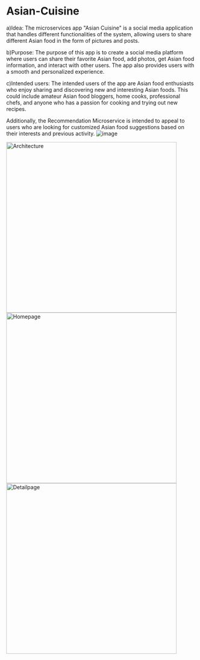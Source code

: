 # Asian-Cuisine
a)Idea: The microservices app "Asian Cuisine" is a social media application that handles different functionalities of the system, allowing users to share different Asian food in the form of pictures and posts.

b)Purpose: The purpose of this app is to create a social media platform where users can share their favorite Asian food, add photos, get Asian food information, and interact with other users. The app also provides users with a smooth and personalized experience.

c)Intended users: The intended users of the app are  Asian food enthusiasts who enjoy sharing and discovering new and interesting Asian foods. This could include amateur Asian food bloggers, home cooks, professional chefs, and anyone who has a passion for cooking and trying out new recipes.

Additionally, the Recommendation Microservice is intended to appeal to users who are looking for customized Asian food suggestions based on their interests and previous activity.
![image](https://user-images.githubusercontent.com/111934442/233253541-b7428154-0b06-4186-b20d-f1b7cb2895e9.png)


<img width="452" alt="Architecture" src="https://user-images.githubusercontent.com/111934442/233253312-f35089a3-3dfb-444a-bfdc-75b443999c5f.png">


<img width="452" alt="Homepage" src="https://user-images.githubusercontent.com/111934442/233253331-5d6cd189-f4c6-49d1-8250-2afd7d66ee63.png">


<img width="452" alt="Detailpage" src="https://user-images.githubusercontent.com/111934442/233253339-7a535852-04fd-4223-82a9-33989c8ea56d.png">
